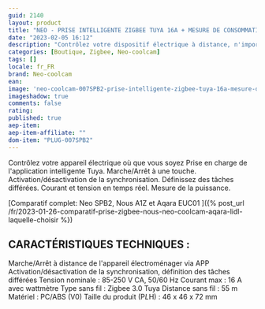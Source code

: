 ```yaml
---
guid: 2140
layout: product 
title: "NEO - PRISE INTELLIGENTE ZIGBEE TUYA 16A + MESURE DE CONSOMMATION (FORMAT FR)"
date: "2023-02-05 16:12"
description: "Contrôlez votre dispositif électrique à distance, n'importe où dans le monde depuis votre Smartphone et mesurez la consommation électrique en temps réel."
categories: [Boutique, Zigbee, Neo-coolcam]
tags: []
locale: fr_FR
brand: Neo-coolcam
ean: 
image: 'neo-coolcam-007SPB2-prise-intelligente-zigbee-tuya-16a-mesure-de-consommation.jpg'
imageshadow: true
comments: false
rating:  
published: true
aep-item: 
aep-item-affiliate: ""
dom-item: "PLUG-007SPB2"
---
```


Contrôlez votre appareil électrique où que vous soyez
Prise en charge de l'application intelligente Tuya.
Marche/Arrêt à une touche.
Activation/désactivation de la synchronisation.
Définissez des tâches différées.
Courant et tension en temps réel.
Mesure de la puissance.

[Comparatif complet: Neo SPB2, Nous A1Z et Aqara EUC01 ]({% post_url /fr/2023-01-26-comparatif-prise-zigbee-nous-neo-coolcam-aqara-lidl-laquelle-choisir %})

## CARACTÉRISTIQUES TECHNIQUES :

Marche/Arrêt à distance de l'appareil électroménager via APP
Activation/désactivation de la synchronisation, définition des tâches différées
Tension nominale : 85-250 V CA, 50/60 Hz
Courant max : 16 A avec wattmètre
Type sans fil : Zigbee 3.0 Tuya
Distance sans fil : 55 m
Matériel : PC/ABS (V0)
Taille du produit (P*L*H) : 46 x 46 x 72 mm
